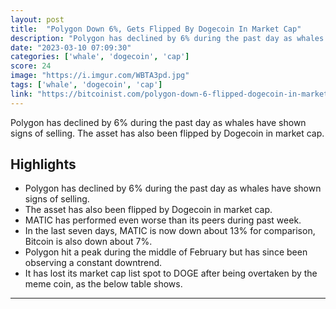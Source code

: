 ```yaml
---
layout: post
title:  "Polygon Down 6%, Gets Flipped By Dogecoin In Market Cap"
description: "Polygon has declined by 6% during the past day as whales have shown signs of selling. The asset has also been flipped by Dogecoin in market cap."
date: "2023-03-10 07:09:30"
categories: ['whale', 'dogecoin', 'cap']
score: 24
image: "https://i.imgur.com/WBTA3pd.jpg"
tags: ['whale', 'dogecoin', 'cap']
link: "https://bitcoinist.com/polygon-down-6-flipped-dogecoin-in-market-cap/"
---
```


Polygon has declined by 6% during the past day as whales have shown signs of selling. The asset has also been flipped by Dogecoin in market cap.

## Highlights

- Polygon has declined by 6% during the past day as whales have shown signs of selling.
- The asset has also been flipped by Dogecoin in market cap.
- MATIC has performed even worse than its peers during past week.
- In the last seven days, MATIC is now down about 13% for comparison, Bitcoin is also down about 7%.
- Polygon hit a peak during the middle of February but has since been observing a constant downtrend.
- It has lost its market cap list spot to DOGE after being overtaken by the meme coin, as the below table shows.

---
